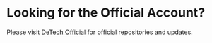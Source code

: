# Looking for the Official Account?

Please visit [DeTech Official](https://github.com/detech-official) for official repositories and updates.
